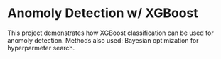 # Anomoly Detection w/ XGBoost

This project demonstrates how XGBoost classification can be used for anomoly detection. Methods also used: Bayesian optimization for hyperparmeter search.
